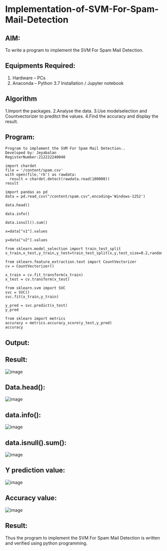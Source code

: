 # Implementation-of-SVM-For-Spam-Mail-Detection

## AIM:
To write a program to implement the SVM For Spam Mail Detection.

## Equipments Required:
1. Hardware – PCs
2. Anaconda – Python 3.7 Installation / Jupyter notebook

## Algorithm
1.Import the packages.
2.Analyse the data.
3.Use modelselection and Countvectorizer to preditct the values.
4.Find the accuracy and display the result.

## Program:
```
Program to implement the SVM For Spam Mail Detection..
Developed by: Jeyabalan
RegisterNumber:212222240040

import chardet
file = '/content/spam.csv'
with open(file,'rb') as rawdata:
  result = chardet.detect(rawdata.read(100000))
result

import pandas as pd 
data = pd.read_csv("/content/spam.csv",encoding='Windows-1252')

data.head()

data.info()

data.isnull().sum()

x=data["v1"].values

y=data["v2"].values

from sklearn.model_selection import train_test_split
x_train,x_test,y_train,y_test=train_test_split(x,y,test_size=0.2,random_state=0)

from sklearn.feature_extraction.text import CountVectorizer
cv = CountVectorizer()

x_train = cv.fit_transform(x_train)
x_test = cv.transform(x_test)

from sklearn.svm import SVC
svc = SVC()
svc.fit(x_train,y_train)

y_pred = svc.predict(x_test)
y_pred

from sklearn import metrics
accuracy = metrics.accuracy_score(y_test,y_pred)
accuracy  
```

## Output:

## Result:
![image](https://github.com/jeyaqbalan7/Implementation-of-SVM-For-Spam-Mail-Detection/assets/119393851/3d6ac155-7949-4982-98a2-183db9987c5c)

## Data.head():
![image](https://github.com/jeyaqbalan7/Implementation-of-SVM-For-Spam-Mail-Detection/assets/119393851/46986cd4-f950-4dc8-82a6-8f783fc546bd)

## data.info():
![image](https://github.com/jeyaqbalan7/Implementation-of-SVM-For-Spam-Mail-Detection/assets/119393851/0d7fdcf0-df32-4ca0-a1ad-fe5accd09ddd)

## data.isnull().sum():
![image](https://github.com/jeyaqbalan7/Implementation-of-SVM-For-Spam-Mail-Detection/assets/119393851/e64d57b2-0592-4a78-8835-6abb37d48bea)

## Y prediction value:
![image](https://github.com/jeyaqbalan7/Implementation-of-SVM-For-Spam-Mail-Detection/assets/119393851/1a898fb6-836c-4079-b510-57b6ce5769fe)

## Accuracy value:
![image](https://github.com/jeyaqbalan7/Implementation-of-SVM-For-Spam-Mail-Detection/assets/119393851/128363ca-5d75-4871-9fb8-c51c26c289a3)

## Result:
Thus the program to implement the SVM For Spam Mail Detection is written and verified using python programming.
